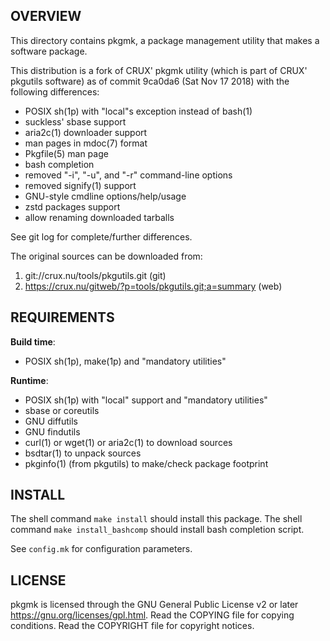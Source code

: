 OVERVIEW
--------
This directory contains pkgmk, a package management utility that
makes a software package.

This distribution is a fork of CRUX' pkgmk utility (which is
part of CRUX' pkgutils software) as of commit 9ca0da6
(Sat Nov 17 2018) with the following differences:
- POSIX sh(1p) with "local"s exception instead of bash(1)
- suckless' sbase support
- aria2c(1) downloader support
- man pages in mdoc(7) format
- Pkgfile(5) man page
- bash completion
- removed "-i", "-u", and "-r" command-line options
- removed signify(1) support
- GNU-style cmdline options/help/usage
- zstd packages support
- allow renaming downloaded tarballs

See git log for complete/further differences.

The original sources can be downloaded from:
1. git://crux.nu/tools/pkgutils.git                        (git)
2. https://crux.nu/gitweb/?p=tools/pkgutils.git;a=summary  (web)


REQUIREMENTS
------------
**Build time**:
- POSIX sh(1p), make(1p) and "mandatory utilities"

**Runtime**:
- POSIX sh(1p) with "local" support and "mandatory utilities"
- sbase or coreutils
- GNU diffutils
- GNU findutils
- curl(1) or wget(1) or aria2c(1) to download sources
- bsdtar(1) to unpack sources
- pkginfo(1) (from pkgutils) to make/check package footprint


INSTALL
-------
The shell command `make install` should install this package.
The shell command `make install_bashcomp` should install bash
completion script.

See `config.mk` for configuration parameters.


LICENSE
-------
pkgmk is licensed through the GNU General Public License v2
or later <https://gnu.org/licenses/gpl.html>.
Read the COPYING file for copying conditions.
Read the COPYRIGHT file for copyright notices.
